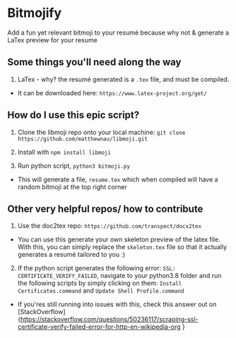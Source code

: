 # Bitmojify
Add a fun yet relevant bitmoji to your resumé because why not &amp; generate a LaTex preview for your resume 

## Some things you'll need along the way
1. LaTex - why? the resumé generated is a `.tex` file, and must be compiled. 
- It can be downloaded here: `https://www.latex-project.org/get/`

## How do I use this epic script?
1. Clone the libmoji repo onto your local machine: 
    `git clone https://github.com/matthewnau/libmoji.git`
    
2. Install with `npm install libmoji`
3. Run python script, `python3 bitmoji.py`
- This will generate a file, `resume.tex` which when compiled will have a random bitmoji at the top right corner 


## Other very helpful repos/ how to contribute 
1. Use the doc2tex repo: `https://github.com/transpect/docx2tex`
- You can use this generate your own skeleton preview of the latex file. With this, you can simply replace the `skeleton.tex` file
so that it actually generates a resumé tailored to you :)

2. If the python script generates the following error: `SSL: CERTIFICATE_VERIFY_FAILED`, 
navigate to your python3.8 folder and run the following scripts by simply clicking on them:
`Install Certificates.command` and
`Update Shell Profile.command`

- If you'res still running into issues with this, check this answer out on [StackOverflow] {https://stackoverflow.com/questions/50236117/scraping-ssl-certificate-verify-failed-error-for-http-en-wikipedia-org
} 

